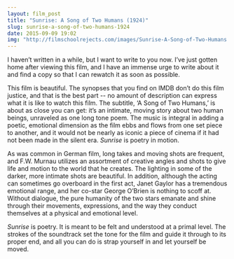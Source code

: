 ```yaml
---
layout: film_post
title: "Sunrise: A Song of Two Humans (1924)"
slug: sunrise-a-song-of-two-humans-1924
date: 2015-09-09 19:02 
img: "http://filmschoolrejects.com/images/Sunrise-A-Song-of-Two-Humans.jpg"
---
```


I haven’t written in a while, but I want to write to you now. I’ve just gotten home after viewing this film, and I have an immense urge to write about it and find a copy so that I can rewatch it as soon as possible.

This film is beautiful. The synopses that you find on IMDB don’t do this film justice, and that is the best part -- no amount of description can express what it is like to watch this film. The subtitle, ‘A Song of Two Humans,’ is about as close you can get: it’s an intimate, moving story about two human beings, unraveled as one long tone poem. The music is integral in adding a poetic, emotional dimension as the film ebbs and flows from one set piece to another, and it would not be nearly as iconic a piece of cinema if it had not been made in the silent era. _Sunrise_ is poetry in motion.

As was common in German film, long takes and moving shots are frequent, and F.W. Murnau utilizes an assortment of creative angles and shots to give life and motion to the world that he creates. The lighting in some of the darker, more intimate shots are beautiful. In addition, although the acting can sometimes go overboard in the first act, Janet Gaylor has a tremendous emotional range, and her co-star George O’Brien is nothing to scoff at. Without dialogue, the pure humanity of the two stars emanate and shine through their movements, expressions, and the way they conduct themselves at a physical and emotional level.

_Sunrise_ is poetry. It is meant to be felt and understood at a primal level. The strokes of the soundtrack set the tone for the film and guide it through to its proper end, and all you can do is strap yourself in and let yourself be moved.